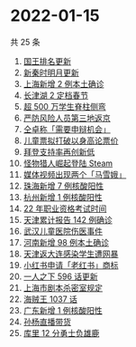 # 2022-01-15

共 25 条

<!-- BEGIN ZHIHUSEARCH -->
<!-- 最后更新时间 Sat Jan 15 2022 09:59:00 GMT+0800 (China Standard Time) -->
1. [国王排名更新](https://www.zhihu.com/search?q=国王排名)
1. [新秦时明月更新](https://www.zhihu.com/search?q=新秦时明月)
1. [上海新增 2 例本土确诊](https://www.zhihu.com/search?q=上海疫情)
1. [长津湖 2 定档春节](https://www.zhihu.com/search?q=水门桥)
1. [超 500 万学生脊柱侧弯](https://www.zhihu.com/search?q=脊柱侧弯)
1. [严防风险人员第三地返京](https://www.zhihu.com/search?q=第三地返京)
1. [仝卓称「需要申辩机会」](https://www.zhihu.com/search?q=仝卓)
1. [儿童票拟打破以身高论票价](https://www.zhihu.com/search?q=儿童票)
1. [拜登支持率再创新低](https://www.zhihu.com/search?q=拜登支持率)
1. [怪物猎人崛起登陆 Steam](https://www.zhihu.com/search?q=怪物猎人崛起)
1. [媒体视频出现两个「马雪娥」](https://www.zhihu.com/search?q=马雪娥)
1. [珠海新增 7 例核酸阳性](https://www.zhihu.com/search?q=珠海疫情)
1. [杭州新增 1 例核酸阳性](https://www.zhihu.com/search?q=杭州疫情)
1. [22 年职业资格考试时间](https://www.zhihu.com/search?q=职业资格考试时间)
1. [天津累计报告 142 例确诊](https://www.zhihu.com/search?q=天津疫情)
1. [武汉儿童医院伤医事件](https://www.zhihu.com/search?q=武汉儿童医院)
1. [河南新增 98 例本土确诊](https://www.zhihu.com/search?q=河南疫情)
1. [天津返大连感染学生遭网暴](https://www.zhihu.com/search?q=感染学生被网暴)
1. [小红书申请「老红书」商标](https://www.zhihu.com/search?q=小红书)
1. [一人之下 596 话更新](https://www.zhihu.com/search?q=一人之下)
1. [上海市剧本杀密室规定](https://www.zhihu.com/search?q=剧本杀)
1. [海贼王 1037 话](https://www.zhihu.com/search?q=海贼王)
1. [广东新增 1 例核酸阳性](https://www.zhihu.com/search?q=广东疫情)
1. [孙杨直播带货](https://www.zhihu.com/search?q=孙杨)
1. [库里 12 分勇士负雄鹿](https://www.zhihu.com/search?q=勇士)
<!-- END ZHIHUSEARCH -->
